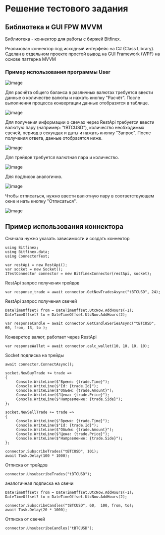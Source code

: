 # Решение тестового задания

## Библиотека и GUI FPW MVVM

Библиотека - коннектор для работы с биржей Bitfinex.

Реализован коннектор под исходный интерфейс на C# (Class Library). Сделан в отдельном проекте простой вывод на GUI Framework (WPF) на основе паттерна MVVM

### Пример использования программы User

![image](https://github.com/user-attachments/assets/d21bd276-0a78-4bf4-8631-f2873f5050d2)

Для расчёта общего баланса в различных валютах требуется ввести данные о количестве валюты и нажать кнопку "Расчёт". После выполнения процесса конвертации данные отобразятся в таблице.

![image](https://github.com/user-attachments/assets/52b87b3c-61d5-4803-8d71-09411a0e78a8)

Для получения информации о свечах через RestApi требуется ввести валютую пару (например: "tBTCUSD"), количество необходимых свечей, период в секундах и даты и нажать кнопку "Запрос".
После получения ответа, данные отобразятся ниже.

![image](https://github.com/user-attachments/assets/d4546635-a185-466f-8c31-948448837a8e)

Для трейдов требуется валютная пара и количество.

![image](https://github.com/user-attachments/assets/b011859d-0b8d-49c6-8c35-1fb78a41ae3b)

Для подписок аналогично.

![image](https://github.com/user-attachments/assets/62de1178-45cf-4a19-885b-f54cd51bd1ad)

Чтобы отписаться, нужно ввести валютную пару в соответствующем окне и нать кнопку "Отписаться".

![image](https://github.com/user-attachments/assets/3212923d-11bb-466c-a961-2f8fa36d6861)


## Пример использования коннектора
Сначала нужно указать зависимости и создать коннектор

```
using Bitfinex;
using Bitfinex.data;
using ConnectorTest;

var restApi = new RestApi();
var socket = new Socket();
ITestConnector connector = new BitfinexConnector(restApi, socket);
```

RestApi запрос получения трейдов
```
var response_trade = await connector.GetNewTradesAsync("tBTCUSD", 24);
```

RestApi запрос получения свечей
```
DateTimeOffset? from = DateTimeOffset.UtcNow.AddHours(-1);
DateTimeOffset? to = DateTimeOffset.UtcNow.AddHours(2);

var responseCandle = await connector.GetCandleSeriesAsync("tBTCUSD", 60, from, 13, to );
```

Конверктор валют, работает через RestApi
```
var responseWallet = await connector.calc_wallet(10, 10, 10, 10);
```

Socket подписка на трейды
```
await connector.ConnectAsync();

socket.NewBuyTrade += trade =>
{
     Console.WriteLine($"Время: {trade.Time}");
     Console.WriteLine($"Id: {trade.Id}");
     Console.WriteLine($"Объём: {trade.Amount}");
     Console.WriteLine($"Цена: {trade.Price}");
     Console.WriteLine($"Направление: {trade.Side}");
};

socket.NewSellTrade += trade =>
{
     Console.WriteLine($"Время: {trade.Time}");
     Console.WriteLine($"Id: {trade.Id}");
     Console.WriteLine($"Объём: {trade.Amount}");
     Console.WriteLine($"Цена: {trade.Price}");
     Console.WriteLine($"Направление: {trade.Side}");
};

connector.SubscribeTrades("tBTCUSD", 101);
await Task.Delay(100 * 1000);
```
Отписка от трейдов
```
connector.UnsubscribeTrades("tBTCUSD");
```

аналогичная подписка на свечи
```
DateTimeOffset? from = DateTimeOffset.UtcNow.AddHours(-1);
DateTimeOffset? to = DateTimeOffset.UtcNow.AddHours(2);

connector.SubscribeCandles("tBTCUSD", 60,  100, from, to);
await Task.Delay(20 * 1000);
```

Отписка от свечей
```
connector.UnsubscribeCandles("tBTCUSD");
```
